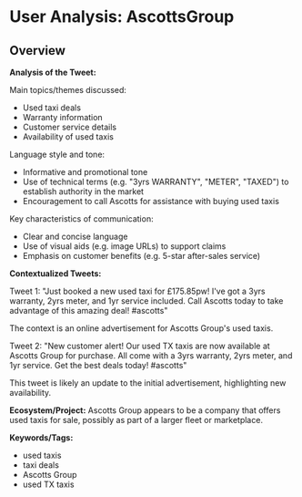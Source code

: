 # User Analysis: AscottsGroup

## Overview

**Analysis of the Tweet:**

Main topics/themes discussed:

* Used taxi deals
* Warranty information
* Customer service details
* Availability of used taxis

Language style and tone:

* Informative and promotional tone
* Use of technical terms (e.g. "3yrs WARRANTY", "METER", "TAXED") to establish authority in the market
* Encouragement to call Ascotts for assistance with buying used taxis

Key characteristics of communication:

* Clear and concise language
* Use of visual aids (e.g. image URLs) to support claims
* Emphasis on customer benefits (e.g. 5-star after-sales service)

**Contextualized Tweets:**

Tweet 1:
"Just booked a new used taxi for £175.85pw! I've got a 3yrs warranty, 2yrs meter, and 1yr service included. Call Ascotts today to take advantage of this amazing deal! #ascotts"

The context is an online advertisement for Ascotts Group's used taxis.

Tweet 2:
"New customer alert! Our used TX taxis are now available at Ascotts Group for purchase. All come with a 3yrs warranty, 2yrs meter, and 1yr service. Get the best deals today! #ascotts"

This tweet is likely an update to the initial advertisement, highlighting new availability.

**Ecosystem/Project:**
Ascotts Group appears to be a company that offers used taxis for sale, possibly as part of a larger fleet or marketplace.

**Keywords/Tags:**

* used taxis
* taxi deals
* Ascotts Group
* used TX taxis